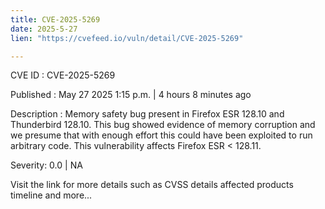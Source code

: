 ```yaml
---
title: CVE-2025-5269
date: 2025-5-27
lien: "https://cvefeed.io/vuln/detail/CVE-2025-5269"

---
```


CVE ID : CVE-2025-5269

Published :  May 27
2025
1:15 p.m. | 4 hours
8 minutes ago

Description : Memory safety bug present in Firefox ESR 128.10
and Thunderbird 128.10. This bug showed evidence of memory corruption and we presume that with enough effort this could have been exploited to run arbitrary code. This vulnerability affects Firefox ESR < 128.11.

Severity: 0.0 | NA

Visit the link for more details
such as CVSS details
affected products
timeline
and more...
